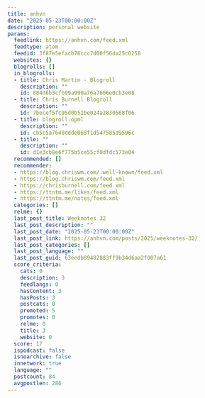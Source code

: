 ```yaml
---
title: anhvn
date: "2025-05-23T00:00:00Z"
description: personal website
params:
  feedlink: https://anhvn.com/feed.xml
  feedtype: atom
  feedid: 3f87e5efacb76ccc7d00f56da25c0258
  websites: {}
  blogrolls: []
  in_blogrolls:
  - title: Chris Martin - Blogroll
    description: ""
    id: 884d6b3cfb99a990a76a7606e0cb3e08
  - title: Chris Burnell Blogroll
    description: ""
    id: 7becef5fc95d0b51be024a2830568f06
  - title: blogroll.opml
    description: ""
    id: cb5c5a7648ddde068f1d547585d9596c
  - title: ""
    description: ""
    id: d1e3cb8e6f775b5ce55cf0dfdc573e04
  recommended: []
  recommender:
  - https://blog.chriswm.com/.well-known/feed.xml
  - https://blog.chriswm.com/feed.xml
  - https://chrisburnell.com/feed.xml
  - https://ttntm.me/likes/feed.xml
  - https://ttntm.me/notes/feed.xml
  categories: []
  relme: {}
  last_post_title: Weeknotes 32
  last_post_description: ""
  last_post_date: "2025-05-23T00:00:00Z"
  last_post_link: https://anhvn.com/posts/2025/weeknotes-32/
  last_post_categories: []
  last_post_language: ""
  last_post_guid: 63eedb89482883ff9b34d6aa2f007a61
  score_criteria:
    cats: 0
    description: 3
    feedlangs: 0
    hasContent: 3
    hasPosts: 3
    postcats: 0
    promoted: 5
    promotes: 0
    relme: 0
    title: 3
    website: 0
  score: 17
  ispodcast: false
  isnoarchive: false
  innetwork: true
  language: ""
  postcount: 84
  avgpostlen: 286
---
```

